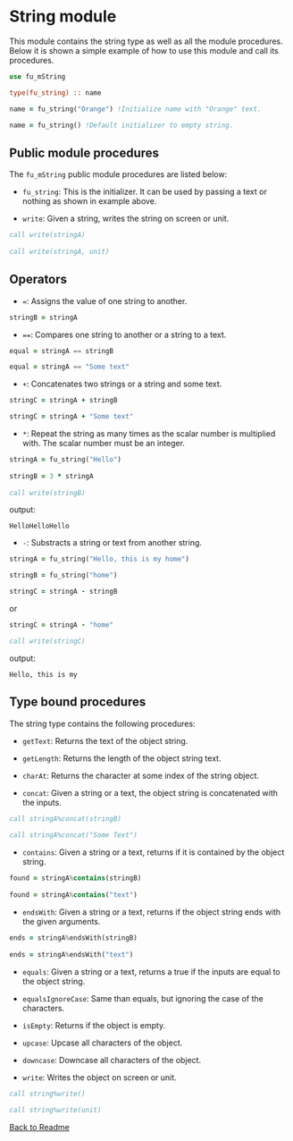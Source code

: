 # String module

This module contains the string type as well as all the module procedures. Below it is shown a simple example of how to use this module and call its procedures.

```fortran
use fu_mString

type(fu_string) :: name 

name = fu_string("Orange") !Initialize name with "Orange" text.

name = fu_string() !Default initializer to empty string.
```

## Public module procedures

The `fu_mString` public module procedures are listed below:

- `fu_string`: This is the initializer. It can be used by passing a text or nothing as shown in example above.

- `write`: Given a string, writes the string on screen or unit.

```fortran
call write(stringA)
    
call write(stringA, unit) 
```

## Operators

- `=`: Assigns the value of one string to another.

```fortran
stringB = stringA
```

- `==`: Compares one string to another or a string to a text.

```fortran
equal = stringA == stringB

equal = stringA == "Some text"
```

- `+`: Concatenates two strings or a string and some text.

```fortran
stringC = stringA + stringB

stringC = stringA + "Some text"
```

- `*`: Repeat the string as many times as the scalar number is multiplied with. The scalar number must be an integer.

```fortran
stringA = fu_string("Hello")
    
stringB = 3 * stringA
    
call write(stringB)
```

output:
    
```    
HelloHelloHello
```

- `-`: Substracts a string or text from another string.

```fortran
stringA = fu_string("Hello, this is my home")

stringB = fu_string("home")

stringC = stringA - stringB
```

or

```fortran
stringC = stringA - "home"

call write(stringC)
```

output:

```
Hello, this is my 
```

## Type bound procedures

The string type contains the following procedures:

- `getText`: Returns the text of the object string. 
  
- `getLength`: Returns the length of the object string text.

- `charAt`: Returns the character at some index of the string object. 
  
- `concat`: Given a string or a text, the object string is concatenated with the inputs.

```fortran
call stringA%concat(stringB)
  
call stringA%concat("Some Text")
```

- `contains`: Given a string or a text, returns if it is contained by the object string.

```fortran
found = stringA%contains(stringB)
  
found = stringA%contains("text")
```

- `endsWith`: Given a string or a text, returns if the object string ends with the given arguments.

```fortran
ends = stringA%endsWith(stringB)
  
ends = stringA%endsWith("text")    
```

- `equals`: Given a string or a text, returns a true if the inputs are equal to the object string. 
  
- `equalsIgnoreCase`: Same than equals, but ignoring the case of the characters.          
  
- `isEmpty`: Returns if the object is empty.

- `upcase`: Upcase all characters of the object.

- `downcase`: Downcase all characters of the object.

- `write`: Writes the object on screen or unit.

```fortran
call string%write()
  
call string%write(unit)
```

[Back to Readme](../README.md)
